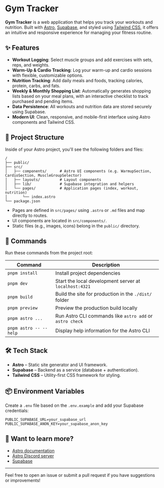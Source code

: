 # Gym Tracker

**Gym Tracker** is a web application that helps you track your workouts and nutrition. Built with [Astro](https://astro.build/), [Supabase](https://supabase.com/), and styled using [Tailwind CSS](https://tailwindcss.com/), it offers an intuitive and responsive experience for managing your fitness routine.

## ✨ Features

- **Workout Logging**: Select muscle groups and add exercises with sets, reps, and weights.
- **Warm-Up & Cardio Tracking**: Log your warm-up and cardio sessions with flexible, customizable options.
- **Nutrition Tracking**: Add daily meals and foods, tracking calories, protein, carbs, and fats.
- **Weekly & Monthly Shopping List**: Automatically generates shopping lists based on your meal plans, with an interactive checklist to track purchased and pending items.
- **Data Persistence**: All workouts and nutrition data are stored securely using Supabase.
- **Modern UI**: Clean, responsive, and mobile-first interface using Astro components and Tailwind CSS.

## 🚀 Project Structure

Inside of your Astro project, you'll see the following folders and files:

```
/
├── public/
├── src/
│   ├── components/      # Astro UI components (e.g. WarmupSection, CardioSection, MuscleGroupSelector)
│   ├── layouts/         # Layout components
│   ├── lib/             # Supabase integration and helpers
│   └── pages/           # Application pages (index, workout, nutrition)
│       └── index.astro
└── package.json
```

- Pages are defined in `src/pages/` using `.astro` or `.md` files and map directly to routes.
- UI components are located in `src/components/`.
- Static files (e.g., images, icons) belong in the `public/` directory.

## 🧞 Commands

Run these commands from the project root:

| Command                   | Description                                        |
|---------------------------|----------------------------------------------------|
| `pnpm install`            | Install project dependencies                       |
| `pnpm dev`                | Start the local development server at `localhost:4321` |
| `pnpm build`              | Build the site for production in the `./dist/` folder |
| `pnpm preview`            | Preview the production build locally               |
| `pnpm astro ...`          | Run Astro CLI commands like `astro add` or `astro check` |
| `pnpm astro -- --help`    | Display help information for the Astro CLI         |

## 🛠️ Tech Stack

- **Astro** – Static site generator and UI framework.
- **Supabase** – Backend as a service (database + authentication).
- **Tailwind CSS** – Utility-first CSS framework for styling.

## 📦 Environment Variables

Create a `.env` file based on the `.env.example` and add your Supabase credentials:

```
PUBLIC_SUPABASE_URL=your_supabase_url
PUBLIC_SUPABASE_ANON_KEY=your_supabase_anon_key
```

## 👀 Want to learn more?

- [Astro documentation](https://docs.astro.build)
- [Astro Discord server](https://astro.build/chat)
- [Supabase](https://supabase.com/docs)

---

Feel free to open an issue or submit a pull request if you have suggestions or improvements!